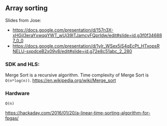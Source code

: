 ## Array sorting


Slides from Jose:
* https://docs.google.com/presentation/d/157n3X-xHGjI3eraYxwqqYWT_wUj39ITJamcyFQprIdw/edit#slide=id.g3f0f346887_0_0
* https://docs.google.com/presentation/d/1ylr_WSex5jS4qEcPt_HTxopsRNELU-sxpdceB2x09v8/edit#slide=id.g72e8c51abc_2_280


### SDK and HLS:

Merge Sort is a recursive algorithm. Time complexity of Merge Sort is `O(n*log(n))`.
https://en.wikipedia.org/wiki/Merge_sort



### Hardware
`O(n)`

https://hackaday.com/2016/01/20/a-linear-time-sorting-algorithm-for-fpgas/
